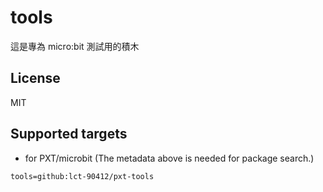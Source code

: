 # tools

這是專為 micro:bit 測試用的積木

## License

MIT

## Supported targets

* for PXT/microbit
(The metadata above is needed for package search.)

```package
tools=github:lct-90412/pxt-tools
```
